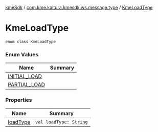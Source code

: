 [kmeSdk](../../index.md) / [com.kme.kaltura.kmesdk.ws.message.type](../index.md) / [KmeLoadType](./index.md)

# KmeLoadType

`enum class KmeLoadType`

### Enum Values

| Name | Summary |
|---|---|
| [INITIAL_LOAD](-i-n-i-t-i-a-l_-l-o-a-d.md) |  |
| [PARTIAL_LOAD](-p-a-r-t-i-a-l_-l-o-a-d.md) |  |

### Properties

| Name | Summary |
|---|---|
| [loadType](load-type.md) | `val loadType: `[`String`](https://kotlinlang.org/api/latest/jvm/stdlib/kotlin/-string/index.html) |
